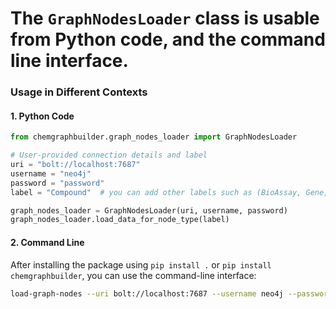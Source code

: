 # The `GraphNodesLoader` class is usable from Python code, and the command line interface.

### Usage in Different Contexts

#### 1. **Python Code**

```python
from chemgraphbuilder.graph_nodes_loader import GraphNodesLoader

# User-provided connection details and label
uri = "bolt://localhost:7687"
username = "neo4j"
password = "password"
label = "Compound"  # you can add other labels such as (BioAssay, Gene, Protein)

graph_nodes_loader = GraphNodesLoader(uri, username, password)
graph_nodes_loader.load_data_for_node_type(label)
```

#### 2. **Command Line**

After installing the package using `pip install .` or `pip install chemgraphbuilder`, you can use the command-line interface:

```sh
load-graph-nodes --uri bolt://localhost:7687 --username neo4j --password password --label Compound
```

